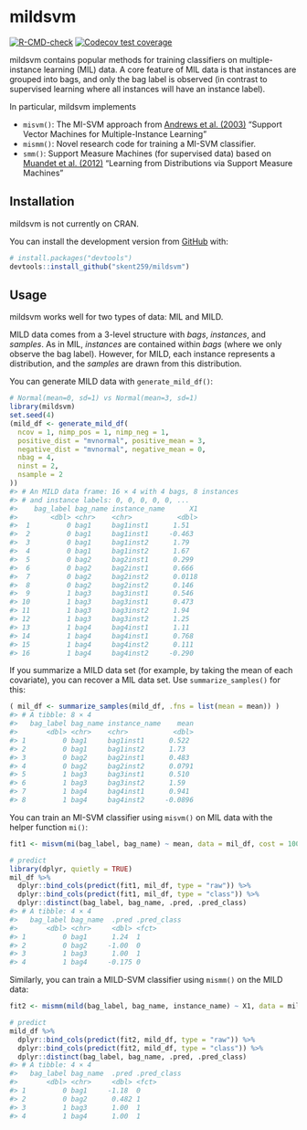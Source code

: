 
<!-- README.md is generated from README.Rmd. Please edit that file -->

# mildsvm

<!-- badges: start -->

[![R-CMD-check](https://github.com/skent259/mildsvm/workflows/R-CMD-check/badge.svg)](https://github.com/skent259/mildsvm/actions)
[![Codecov test
coverage](https://codecov.io/gh/skent259/mildsvm/branch/master/graph/badge.svg)](https://app.codecov.io/gh/skent259/mildsvm?branch=master)
<!-- badges: end -->

mildsvm contains popular methods for training classifiers on
multiple-instance learning (MIL) data. A core feature of MIL data is
that instances are grouped into bags, and only the bag label is observed
(in contrast to supervised learning where all instances will have an
instance label).

In particular, mildsvm implements

-   `misvm()`: The MI-SVM approach from [Andrews et
    al. (2003)](https://citeseerx.ist.psu.edu/viewdoc/download?doi=10.1.1.86.8281&rep=rep1&type=pdf)
    “Support Vector Machines for Multiple-Instance Learning”
-   `mismm()`: Novel research code for training a MI-SVM classifier.
-   `smm()`: Support Measure Machines (for supervised data) based on
    [Muandet et
    al. (2012)](https://papers.nips.cc/paper/2012/file/9bf31c7ff062936a96d3c8bd1f8f2ff3-Paper.pdf)
    “Learning from Distributions via Support Measure Machines”

## Installation

mildsvm is not currently on CRAN.
<!-- You can install the released version of mildsvm from [CRAN](https://CRAN.R-project.org) with: -->

<!-- ``` r -->
<!-- install.packages("mildsvm") -->
<!-- ``` -->

You can install the development version from
[GitHub](https://github.com/) with:

``` r
# install.packages("devtools")
devtools::install_github("skent259/mildsvm")
```

## Usage

mildsvm works well for two types of data: MIL and MILD.

MILD data comes from a 3-level structure with *bags*, *instances*, and
*samples*. As in MIL, *instances* are contained within *bags* (where we
only observe the bag label). However, for MILD, each instance represents
a distribution, and the *samples* are drawn from this distribution.

You can generate MILD data with `generate_mild_df()`:

``` r
# Normal(mean=0, sd=1) vs Normal(mean=3, sd=1)
library(mildsvm)
set.seed(4)
(mild_df <- generate_mild_df(
  ncov = 1, nimp_pos = 1, nimp_neg = 1, 
  positive_dist = "mvnormal", positive_mean = 3,
  negative_dist = "mvnormal", negative_mean = 0, 
  nbag = 4,
  ninst = 2, 
  nsample = 2
))
#> # An MILD data frame: 16 × 4 with 4 bags, 8 instances
#> # and instance labels: 0, 0, 0, 0, 0, ...
#>    bag_label bag_name instance_name      X1
#>        <dbl> <chr>    <chr>           <dbl>
#>  1         0 bag1     bag1inst1      1.51  
#>  2         0 bag1     bag1inst1     -0.463 
#>  3         0 bag1     bag1inst2      1.79  
#>  4         0 bag1     bag1inst2      1.67  
#>  5         0 bag2     bag2inst1      0.299 
#>  6         0 bag2     bag2inst1      0.666 
#>  7         0 bag2     bag2inst2      0.0118
#>  8         0 bag2     bag2inst2      0.146 
#>  9         1 bag3     bag3inst1      0.546 
#> 10         1 bag3     bag3inst1      0.473 
#> 11         1 bag3     bag3inst2      1.94  
#> 12         1 bag3     bag3inst2      1.25  
#> 13         1 bag4     bag4inst1      1.11  
#> 14         1 bag4     bag4inst1      0.768 
#> 15         1 bag4     bag4inst2      0.111 
#> 16         1 bag4     bag4inst2     -0.290
```

If you summarize a MILD data set (for example, by taking the mean of
each covariate), you can recover a MIL data set. Use
`summarize_samples()` for this:

``` r
( mil_df <- summarize_samples(mild_df, .fns = list(mean = mean)) )
#> # A tibble: 8 × 4
#>   bag_label bag_name instance_name    mean
#>       <dbl> <chr>    <chr>           <dbl>
#> 1         0 bag1     bag1inst1      0.522 
#> 2         0 bag1     bag1inst2      1.73  
#> 3         0 bag2     bag2inst1      0.483 
#> 4         0 bag2     bag2inst2      0.0791
#> 5         1 bag3     bag3inst1      0.510 
#> 6         1 bag3     bag3inst2      1.59  
#> 7         1 bag4     bag4inst1      0.941 
#> 8         1 bag4     bag4inst2     -0.0896
```

You can train an MI-SVM classifier using `misvm()` on MIL data with the
helper function `mi()`:

``` r
fit1 <- misvm(mi(bag_label, bag_name) ~ mean, data = mil_df, cost = 100)

# predict
library(dplyr, quietly = TRUE)
mil_df %>% 
  dplyr::bind_cols(predict(fit1, mil_df, type = "raw")) %>% 
  dplyr::bind_cols(predict(fit1, mil_df, type = "class")) %>% 
  dplyr::distinct(bag_label, bag_name, .pred, .pred_class)
#> # A tibble: 4 × 4
#>   bag_label bag_name  .pred .pred_class
#>       <dbl> <chr>     <dbl> <fct>      
#> 1         0 bag1      1.24  1          
#> 2         0 bag2     -1.00  0          
#> 3         1 bag3      1.00  1          
#> 4         1 bag4     -0.175 0
```

Similarly, you can train a MILD-SVM classifier using `mismm()` on the
MILD data:

``` r
fit2 <- mismm(mild(bag_label, bag_name, instance_name) ~ X1, data = mild_df, cost = 100)

# predict
mild_df %>% 
  dplyr::bind_cols(predict(fit2, mild_df, type = "raw")) %>% 
  dplyr::bind_cols(predict(fit2, mild_df, type = "class")) %>% 
  dplyr::distinct(bag_label, bag_name, .pred, .pred_class)
#> # A tibble: 4 × 4
#>   bag_label bag_name  .pred .pred_class
#>       <dbl> <chr>     <dbl> <fct>      
#> 1         0 bag1     -1.18  0          
#> 2         0 bag2      0.482 1          
#> 3         1 bag3      1.00  1          
#> 4         1 bag4      1.00  1
```

<!-- TODO: create a vignette and link -->
